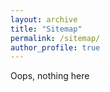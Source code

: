 ```yaml
---
layout: archive
title: "Sitemap"
permalink: /sitemap/
author_profile: true
---
```


Oops, nothing here
